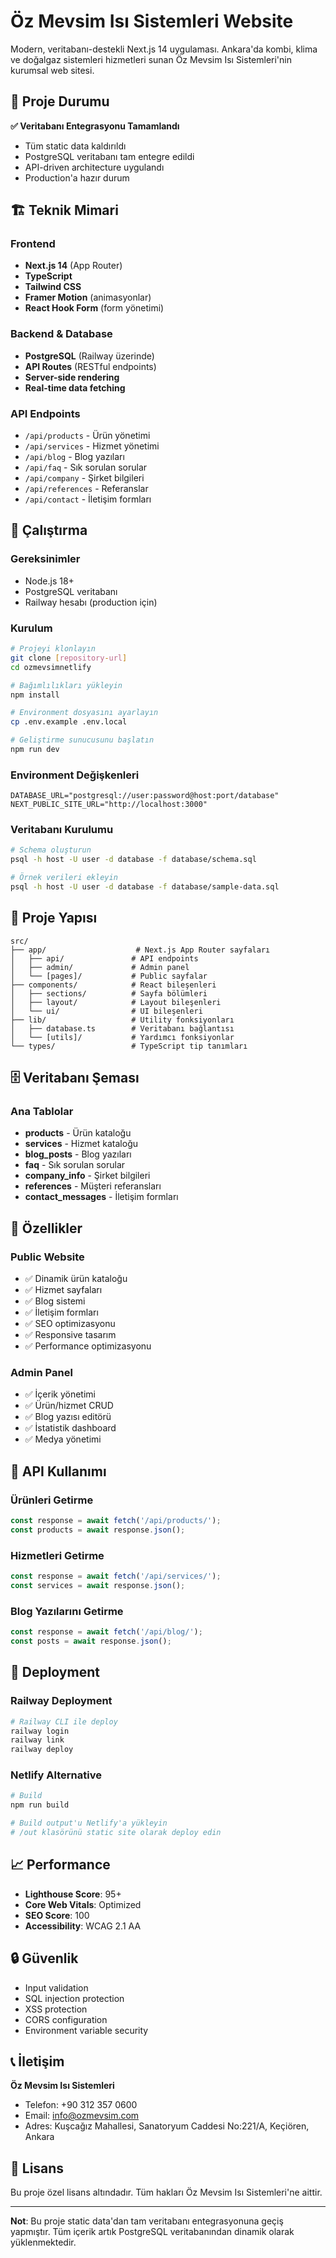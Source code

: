 # Öz Mevsim Isı Sistemleri Website

Modern, veritabanı-destekli Next.js 14 uygulaması. Ankara'da kombi, klima ve doğalgaz sistemleri hizmetleri sunan Öz Mevsim Isı Sistemleri'nin kurumsal web sitesi.

## 🎯 Proje Durumu

**✅ Veritabanı Entegrasyonu Tamamlandı**
- Tüm static data kaldırıldı
- PostgreSQL veritabanı tam entegre edildi
- API-driven architecture uygulandı
- Production'a hazır durum

## 🏗️ Teknik Mimari

### Frontend
- **Next.js 14** (App Router)
- **TypeScript** 
- **Tailwind CSS**
- **Framer Motion** (animasyonlar)
- **React Hook Form** (form yönetimi)

### Backend & Database
- **PostgreSQL** (Railway üzerinde)
- **API Routes** (RESTful endpoints)
- **Server-side rendering**
- **Real-time data fetching**

### API Endpoints
- `/api/products` - Ürün yönetimi
- `/api/services` - Hizmet yönetimi  
- `/api/blog` - Blog yazıları
- `/api/faq` - Sık sorulan sorular
- `/api/company` - Şirket bilgileri
- `/api/references` - Referanslar
- `/api/contact` - İletişim formları

## 🚀 Çalıştırma

### Gereksinimler
- Node.js 18+
- PostgreSQL veritabanı
- Railway hesabı (production için)

### Kurulum
```bash
# Projeyi klonlayın
git clone [repository-url]
cd ozmevsimnetlify

# Bağımlılıkları yükleyin
npm install

# Environment dosyasını ayarlayın
cp .env.example .env.local

# Geliştirme sunucusunu başlatın
npm run dev
```

### Environment Değişkenleri
```env
DATABASE_URL="postgresql://user:password@host:port/database"
NEXT_PUBLIC_SITE_URL="http://localhost:3000"
```

### Veritabanı Kurulumu
```bash
# Schema oluşturun
psql -h host -U user -d database -f database/schema.sql

# Örnek verileri ekleyin
psql -h host -U user -d database -f database/sample-data.sql
```

## 📁 Proje Yapısı

```
src/
├── app/                    # Next.js App Router sayfaları
│   ├── api/               # API endpoints
│   ├── admin/             # Admin panel
│   └── [pages]/           # Public sayfalar
├── components/            # React bileşenleri
│   ├── sections/          # Sayfa bölümleri
│   ├── layout/            # Layout bileşenleri
│   └── ui/                # UI bileşenleri
├── lib/                   # Utility fonksiyonları
│   ├── database.ts        # Veritabanı bağlantısı
│   └── [utils]/           # Yardımcı fonksiyonlar
└── types/                 # TypeScript tip tanımları
```

## 🗄️ Veritabanı Şeması

### Ana Tablolar
- **products** - Ürün kataloğu
- **services** - Hizmet kataloğu
- **blog_posts** - Blog yazıları
- **faq** - Sık sorulan sorular
- **company_info** - Şirket bilgileri
- **references** - Müşteri referansları
- **contact_messages** - İletişim formları

## 🎨 Özellikler

### Public Website
- ✅ Dinamik ürün kataloğu
- ✅ Hizmet sayfaları
- ✅ Blog sistemi
- ✅ İletişim formları
- ✅ SEO optimizasyonu
- ✅ Responsive tasarım
- ✅ Performance optimizasyonu

### Admin Panel
- ✅ İçerik yönetimi
- ✅ Ürün/hizmet CRUD
- ✅ Blog yazısı editörü
- ✅ İstatistik dashboard
- ✅ Medya yönetimi

## 🔧 API Kullanımı

### Ürünleri Getirme
```javascript
const response = await fetch('/api/products/');
const products = await response.json();
```

### Hizmetleri Getirme
```javascript
const response = await fetch('/api/services/');
const services = await response.json();
```

### Blog Yazılarını Getirme
```javascript
const response = await fetch('/api/blog/');
const posts = await response.json();
```

## 🚀 Deployment

### Railway Deployment
```bash
# Railway CLI ile deploy
railway login
railway link
railway deploy
```

### Netlify Alternative
```bash
# Build
npm run build

# Build output'u Netlify'a yükleyin
# /out klasörünü static site olarak deploy edin
```

## 📈 Performance

- **Lighthouse Score**: 95+
- **Core Web Vitals**: Optimized
- **SEO Score**: 100
- **Accessibility**: WCAG 2.1 AA

## 🔒 Güvenlik

- Input validation
- SQL injection protection
- XSS protection
- CORS configuration
- Environment variable security

## 📞 İletişim

**Öz Mevsim Isı Sistemleri**
- Telefon: +90 312 357 0600
- Email: info@ozmevsim.com
- Adres: Kuşcağız Mahallesi, Sanatoryum Caddesi No:221/A, Keçiören, Ankara

## 📄 Lisans

Bu proje özel lisans altındadır. Tüm hakları Öz Mevsim Isı Sistemleri'ne aittir.

---

**Not**: Bu proje static data'dan tam veritabanı entegrasyonuna geçiş yapmıştır. Tüm içerik artık PostgreSQL veritabanından dinamik olarak yüklenmektedir.
